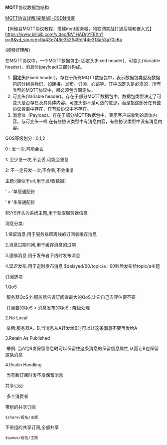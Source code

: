 **MQTT**协议数据包结构

[MQTT协议详解(完整版)-CSDN博客](https://blog.csdn.net/jackwmj12/article/details/129163012)

【尚硅谷MQTT协议教程，搭建mqtt服务器，物联网实战打通后端和嵌入式】https://www.bilibili.com/video/BV1HADnYFEXn?p=8&vd_source=0a43e748e352549cf44e318a53a70c6a

(视频好理解)

在MQTT协议中，一个MQTT数据包由: 固定头(Fixed header)、可变头(Variable header)、消息体(payload)三部分构成。

1. **固定头**(Fixed header)。存在于所有MQTT数据包中，表示数据包类型及数据包的分组类标识，如连接，发布，订阅，心跳等。其中固定头是必须的，所有类型的MQTT协议中，都必须包含固定头。
2. 可变头(Variable header)。存在于部分MQTT数据包中，数据包类型决定了可变头是否存在及其具体内容。可变头部不是可选的意思，而是指这部分在有些协议类型中存在，在有些协议中不存在。
3. 消息体（Payload)。存在于部分MQTT数据包中，表示客户端收到的具体内容。与可变头一样,在有些协议类型中有消息内容，有些协议类型中没有消息内容。

QOS等级划分 : 0,1,2

0 : 发一次,可能会丢

1: 至少发一次,不会丢,可能会重复

2: 不一定只发一次,不会丢,不会重复

主题:(类似于url,用于发/收数据)

'   +   '单层通配符

'  #  '多层通配符

$SYS开头为系统主题,用于获取服务器信息

消息分类:

1.保留消息,用于服务器帮离线的订阅者缓存消息

2.消息过期时间,用于缓存消息的过期

3.遗嘱消息,用于发布者下线时发布消息

4.延迟发布,用于定时发布消息 $delayed/60/topic/a : 60秒后发布给topic/a主题

订阅选项

1.QoS 

​	服务器QoS小:服务器告诉订阅者最大的QoS,让它自己去评估要不要

​	订阅要的QoS < 消息发布的QoS : 降级处理

2.No Local

​	举例:服务器A、B,当消息从A转发给B时可以让这条消息不要再发给A

3.Retain As Published

​	举例: 当A给B发保留信息时可以保留住这条消息的保留信息属性,从而让B也保留这条消息

4.Reatin Handling

​	当有新订阅时发不发保留消息

共享订阅:

​	多个消费者

带组的共享订阅

```
$share/组名/主题
```

不带组的共享订阅,全部共享

```
$queue/组名/主题
```

